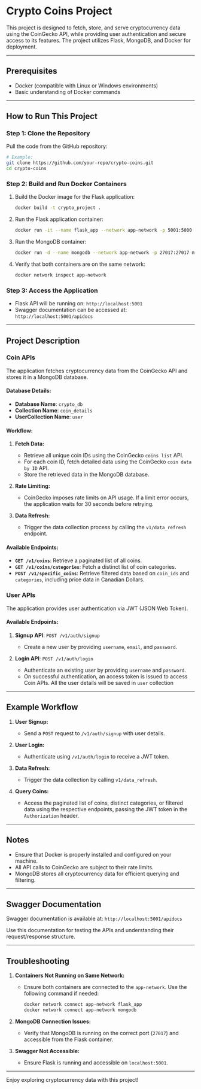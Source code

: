 # Crypto Coins Project

This project is designed to fetch, store, and serve cryptocurrency data using the CoinGecko API, while providing user authentication and secure access to its features. The project utilizes Flask, MongoDB, and Docker for deployment.

---

## Prerequisites

- Docker (compatible with Linux or Windows environments)
- Basic understanding of Docker commands

---

## How to Run This Project

### Step 1: Clone the Repository
Pull the code from the GitHub repository:
```bash
# Example:
git clone https://github.com/your-repo/crypto-coins.git
cd crypto-coins
```

### Step 2: Build and Run Docker Containers
1. Build the Docker image for the Flask application:
   ```bash
   docker build -t crypto_project .
   ```

2. Run the Flask application container:
   ```bash
   docker run -it --name flask_app --network app-network -p 5001:5000 crypto_project
   ```

3. Run the MongoDB container:
   ```bash
   docker run -d --name mongodb --network app-network -p 27017:27017 mongo
   ```

4. Verify that both containers are on the same network:
   ```bash
   docker network inspect app-network
   ```

### Step 3: Access the Application
- Flask API will be running on: `http://localhost:5001`
- Swagger documentation can be accessed at: `http://localhost:5001/apidocs`

---

## Project Description

### Coin APIs
The application fetches cryptocurrency data from the CoinGecko API and stores it in a MongoDB database.

#### Database Details:
- **Database Name**: `crypto_db`
- **Collection Name**: `coin_details`
- **UserCollection Name**: `user`

#### Workflow:
1. **Fetch Data:**
   - Retrieve all unique coin IDs using the CoinGecko `coins list` API.
   - For each coin ID, fetch detailed data using the CoinGecko `coin data by ID` API.
   - Store the retrieved data in the MongoDB database.

2. **Rate Limiting:**
   - CoinGecko imposes rate limits on API usage. If a limit error occurs, the application waits for 30 seconds before retrying.

3. **Data Refresh:**
   - Trigger the data collection process by calling the `v1/data_refresh` endpoint.

#### Available Endpoints:
- **`GET /v1/coins`**: Retrieve a paginated list of all coins.
- **`GET /v1/coins/categories`**: Fetch a distinct list of coin categories.
- **`POST /v1/specific_coins`**: Retrieve filtered data based on `coin_ids` and `categories`, including price data in Canadian Dollars.

### User APIs
The application provides user authentication via JWT (JSON Web Token).

#### Available Endpoints:
1. **Signup API**: `POST /v1/auth/signup`
   - Create a new user by providing `username`, `email`, and `password`.

2. **Login API**: `POST /v1/auth/login`
   - Authenticate an existing user by providing `username` and `password`.
   - On successful authentication, an access token is issued to access Coin APIs.
All the user details will be saved in `user` collection
---

## Example Workflow
1. **User Signup:**
   - Send a `POST` request to `/v1/auth/signup` with user details.

2. **User Login:**
   - Authenticate using `/v1/auth/login` to receive a JWT token.

3. **Data Refresh:**
   - Trigger the data collection by calling `v1/data_refresh`.

4. **Query Coins:**
   - Access the paginated list of coins, distinct categories, or filtered data using the respective endpoints, passing the JWT token in the `Authorization` header.

---

## Notes
- Ensure that Docker is properly installed and configured on your machine.
- All API calls to CoinGecko are subject to their rate limits.
- MongoDB stores all cryptocurrency data for efficient querying and filtering.

---

## Swagger Documentation
Swagger documentation is available at: `http://localhost:5001/apidocs`

Use this documentation for testing the APIs and understanding their request/response structure.

---

## Troubleshooting
1. **Containers Not Running on Same Network:**
   - Ensure both containers are connected to the `app-network`. Use the following command if needed:
     ```bash
     docker network connect app-network flask_app
     docker network connect app-network mongodb
     ```

2. **MongoDB Connection Issues:**
   - Verify that MongoDB is running on the correct port (`27017`) and accessible from the Flask container.

3. **Swagger Not Accessible:**
   - Ensure Flask is running and accessible on `localhost:5001`.

---

Enjoy exploring cryptocurrency data with this project!

